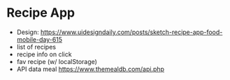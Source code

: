 # Recipe App

- Design: https://www.uidesigndaily.com/posts/sketch-recipe-app-food-mobile-day-615
- list of recipes
- recipe info on click
- fav recipe (w/ localStorage)
- API data meal https://www.themealdb.com/api.php